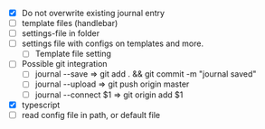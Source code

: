 - [X] Do not overwrite existing journal entry
- [ ] template files (handlebar)
- [ ] settings-file in folder
- [ ] settings file with configs on templates and more.
  - [ ] Template file setting
- [ ] Possible git integration
  - [ ] journal --save => git add . && git commit -m "journal saved"
  - [ ] journal --upload => git push origin master
  - [ ] journal --connect $1 => git origin add $1
- [X] typescript
- [ ] read config file in path, or default file
